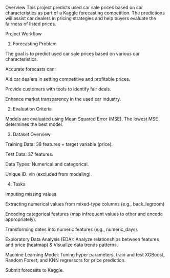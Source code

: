 
Overview
This project predicts used car sale prices based on car characteristics as part of a Kaggle forecasting competition. The predictions will assist car dealers in pricing strategies and help buyers evaluate the fairness of listed prices.

Project Workflow
1. Forecasting Problem

The goal is to predict used car sale prices based on various car characteristics.

Accurate forecasts can:

Aid car dealers in setting competitive and profitable prices.

Provide customers with tools to identify fair deals.

Enhance market transparency in the used car industry.

2. Evaluation Criteria

Models are evaluated using Mean Squared Error (MSE). The lowest MSE determines the best model.

3. Dataset Overview

Training Data: 38 features + target variable (price).

Test Data: 37 features.

Data Types: Numerical and categorical.

Unique ID: vin (excluded from modeling).

4. Tasks

Imputing missing values

Extracting numerical values from mixed-type columns (e.g., back_legroom)

Encoding categorical features (map infrequent values to other and encode appropriately).

Transforming dates into numeric features (e.g., numeric_days).

Exploratory Data Analysis (EDA): Analyze relationships between features and price (heatmap) & Visualize data trends patterns.

Machine Learning Model: Tuning hyper parameters, train and test XGBoost, Random Forest, and KNN regressors for price prediction.

Submit forecasts to Kaggle.
